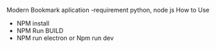 Modern Bookmark aplication
 -requirement python, node js
 How to Use 
   - NPM install
   - NPM Run BUILD
   - NPM run electron or Npm run dev
 
